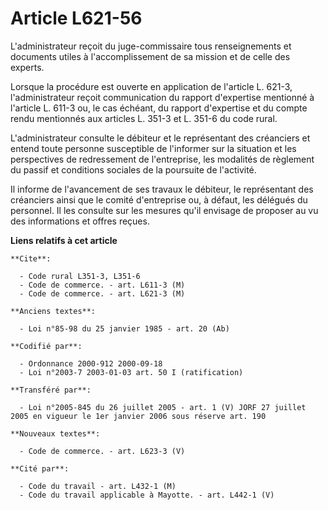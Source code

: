 # Article L621-56

L'administrateur reçoit du juge-commissaire tous renseignements et documents utiles à l'accomplissement de sa mission et de
celle des experts.

Lorsque la procédure est ouverte en application de l'article L. 621-3, l'administrateur reçoit communication du rapport
d'expertise mentionné à l'article L. 611-3 ou, le cas échéant, du rapport d'expertise et du compte rendu mentionnés aux
articles L. 351-3 et L. 351-6 du code rural.

L'administrateur consulte le débiteur et le représentant des créanciers et entend toute personne susceptible de l'informer
sur la situation et les perspectives de redressement de l'entreprise, les modalités de règlement du passif et conditions
sociales de la poursuite de l'activité.

Il informe de l'avancement de ses travaux le débiteur, le représentant des créanciers ainsi que le comité d'entreprise ou, à
défaut, les délégués du personnel. Il les consulte sur les mesures qu'il envisage de proposer au vu des informations et
offres reçues.

**Liens relatifs à cet article**

	**Cite**:

	  - Code rural L351-3, L351-6
	  - Code de commerce. - art. L611-3 (M)
	  - Code de commerce. - art. L621-3 (M)

	**Anciens textes**:

	  - Loi n°85-98 du 25 janvier 1985 - art. 20 (Ab)

	**Codifié par**:

	  - Ordonnance 2000-912 2000-09-18
	  - Loi n°2003-7 2003-01-03 art. 50 I (ratification)

	**Transféré par**:

	  - Loi n°2005-845 du 26 juillet 2005 - art. 1 (V) JORF 27 juillet 2005 en vigueur le 1er janvier 2006 sous réserve art. 190

	**Nouveaux textes**:

	  - Code de commerce. - art. L623-3 (V)

	**Cité par**:

	  - Code du travail - art. L432-1 (M)
	  - Code du travail applicable à Mayotte. - art. L442-1 (V)
